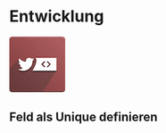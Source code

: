 # Entwicklung
![icons_odoo_website_twitter](assets/icons_odoo_website_twitter.png)

## Feld als Unique definieren